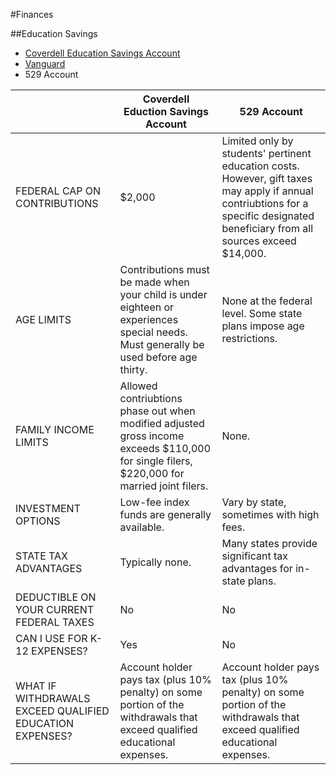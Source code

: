 #Finances

##Education Savings
- [Coverdell Education Savings Account](https://www.irs.gov/publications/p970/ch07.html)
 - [Vanguard](https://personal.vanguard.com/us/whatweoffer/college/vanguardesa)
- 529 Account

|  | Coverdell Eduction Savings Account  |529 Account  |
|-------------------------------|-------------------------------------|-------------|
| FEDERAL CAP ON CONTRIBUTIONS  | $2,000  | Limited only by students' pertinent education costs. However, gift taxes may apply if annual contriubtions for a specific designated beneficiary from all sources exceed $14,000. |
| AGE LIMITS  | Contributions must be made when your child is under eighteen or experiences special needs. Must generally be used before age thirty.  | None at the federal level. Some state plans impose age restrictions.  |
| FAMILY INCOME LIMITS  | Allowed contriubtions phase out when modified adjusted gross income exceeds $110,000 for single filers, $220,000 for married joint filers. | None.  |
| INVESTMENT OPTIONS  | Low-fee index funds are generally available.  | Vary by state, sometimes with high fees.  |
| STATE TAX ADVANTAGES  | Typically none.  | Many states provide significant tax advantages for in-state plans.  |
| DEDUCTIBLE ON YOUR CURRENT FEDERAL TAXES  | No  | No  |
| CAN I USE FOR K-12 EXPENSES?  | Yes  | No  |
| WHAT IF WITHDRAWALS EXCEED QUALIFIED EDUCATION EXPENSES? | Account holder pays tax (plus 10% penalty) on some portion of the withdrawals that exceed qualified educational expenses.  | Account holder pays tax (plus 10% penalty) on some portion of the withdrawals that exceed qualified educational expenses.  |
